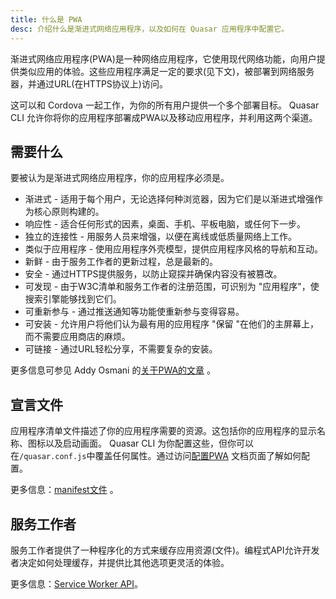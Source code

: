 ```yaml
---
title: 什么是 PWA
desc: 介绍什么是渐进式网络应用程序，以及如何在 Quasar 应用程序中配置它。
---
```

渐进式网络应用程序(PWA)是一种网络应用程序，它使用现代网络功能，向用户提供类似应用的体验。这些应用程序满足一定的要求(见下文)，被部署到网络服务器，并通过URL(在HTTPS协议上)访问。

这可以和 Cordova 一起工作，为你的所有用户提供一个多个部署目标。 Quasar CLI 允许你将你的应用程序部署成PWA以及移动应用程序，并利用这两个渠道。

## 需要什么
要被认为是渐进式网络应用程序，你的应用程序必须是。

* 渐进式 - 适用于每个用户，无论选择何种浏览器，因为它们是以渐进式增强作为核心原则构建的。
* 响应性 - 适合任何形式的因素，桌面、手机、平板电脑，或任何下一步。
* 独立的连接性 - 用服务人员来增强，以便在离线或低质量网络上工作。
* 类似于应用程序 - 使用应用程序外壳模型，提供应用程序风格的导航和互动。
* 新鲜 - 由于服务工作者的更新过程，总是最新的。
* 安全 - 通过HTTPS提供服务，以防止窥探并确保内容没有被篡改。
* 可发现 - 由于W3C清单和服务工作者的注册范围，可识别为 "应用程序"，使搜索引擎能够找到它们。
* 可重新参与 - 通过推送通知等功能使重新参与变得容易。
* 可安装 - 允许用户将他们认为最有用的应用程序 "保留 "在他们的主屏幕上，而不需要应用商店的麻烦。
* 可链接 - 通过URL轻松分享，不需要复杂的安装。

更多信息可参见 Addy Osmani 的[关于PWA的文章](https://addyosmani.com/blog/getting-started-with-progressive-web-apps/) 。

## 宣言文件
应用程序清单文件描述了你的应用程序需要的资源。这包括你的应用程序的显示名称、图标以及启动画面。 Quasar CLI 为你配置这些，但你可以在`/quasar.conf.js`中覆盖任何属性。通过访问[配置PWA](/quasar-cli/developing-pwa/configuring-pwa) 文档页面了解如何配置。

更多信息：[manifest文件](https://developer.mozilla.org/en-US/docs/Web/Manifest) 。

## 服务工作者
服务工作者提供了一种程序化的方式来缓存应用资源(文件)。编程式API允许开发者决定如何处理缓存，并提供比其他选项更灵活的体验。

更多信息：[Service Worker API](https://developer.mozilla.org/en-US/docs/Web/API/Service_Worker_API)。


